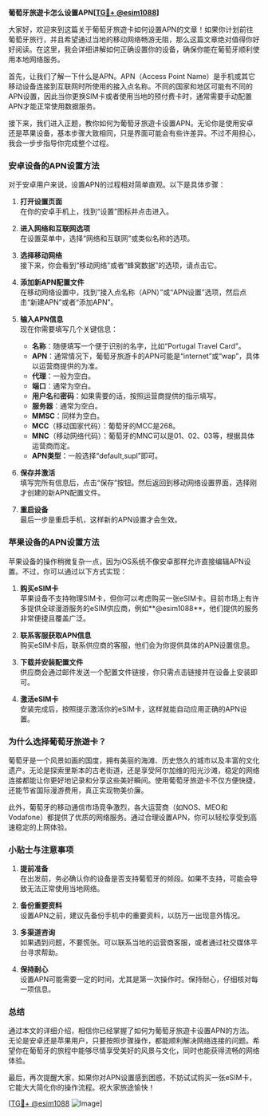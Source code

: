 **葡萄牙旅遊卡怎么设置APN[[TG💪+ @esim1088](https://t.me/s/esim1088)]**

大家好，欢迎来到这篇关于葡萄牙旅遊卡如何设置APN的文章！如果你计划前往葡萄牙旅行，并且希望通过当地的移动网络畅游无阻，那么这篇文章绝对值得你好好阅读。在这里，我会详细讲解如何正确设置你的设备，确保你能在葡萄牙顺利使用本地网络服务。

首先，让我们了解一下什么是APN。APN（Access Point Name）是手机或其它移动设备连接到互联网时所使用的接入点名称。不同的国家和地区可能有不同的APN设置，因此当你更换SIM卡或者使用当地的预付费卡时，通常需要手动配置APN才能正常使用数据服务。

接下来，我们进入正题，教你如何为葡萄牙旅遊卡设置APN。无论你是使用安卓还是苹果设备，基本步骤大致相同，只是界面可能会有些许差异。不过不用担心，我会一步步指导你完成整个过程。

### **安卓设备的APN设置方法**

对于安卓用户来说，设置APN的过程相对简单直观。以下是具体步骤：

1. **打开设置页面**  
   在你的安卓手机上，找到“设置”图标并点击进入。

2. **进入网络和互联网选项**  
   在设置菜单中，选择“网络和互联网”或类似名称的选项。

3. **选择移动网络**  
   接下来，你会看到“移动网络”或者“蜂窝数据”的选项，请点击它。

4. **添加新APN配置文件**  
   在移动网络设置中，找到“接入点名称（APN）”或“APN设置”选项，然后点击“新建APN”或者“添加APN”。

5. **输入APN信息**  
   现在你需要填写几个关键信息：
   - **名称**：随便填写一个便于识别的名字，比如“Portugal Travel Card”。
   - **APN**：通常情况下，葡萄牙旅游卡的APN可能是“internet”或“wap”，具体以运营商提供的为准。
   - **代理**：一般为空白。
   - **端口**：通常为空白。
   - **用户名**和**密码**：如果需要的话，按照运营商提供的指示填写。
   - **服务器**：通常为空白。
   - **MMSC**：同样为空白。
   - **MCC**（移动国家代码）：葡萄牙的MCC是268。
   - **MNC**（移动网络代码）：葡萄牙的MNC可以是01、02、03等，根据具体运营商而定。
   - **APN类型**：一般选择“default,supl”即可。

6. **保存并激活**  
   填写完所有信息后，点击“保存”按钮。然后返回到移动网络设置界面，选择刚才创建的新APN配置文件。

7. **重启设备**  
   最后一步是重启手机，这样新的APN设置才会生效。

### **苹果设备的APN设置方法**

苹果设备的操作稍微复杂一点，因为iOS系统不像安卓那样允许直接编辑APN设置。不过，你可以通过以下方式实现：

1. **购买eSIM卡**  
   苹果设备不支持物理SIM卡，但你可以考虑购买一张eSIM卡。目前市场上有许多提供全球漫游服务的eSIM供应商，例如**@esim1088**，他们提供的服务非常便捷且覆盖广泛。

2. **联系客服获取APN信息**  
   购买eSIM卡后，联系供应商的客服，他们会为你提供具体的APN设置信息。

3. **下载并安装配置文件**  
   供应商会通过邮件发送一个配置文件链接，你只需点击链接并在设备上安装即可。

4. **激活eSIM卡**  
   安装完成后，按照提示激活你的eSIM卡，这样就能自动应用正确的APN设置。

### **为什么选择葡萄牙旅遊卡？**

葡萄牙是一个风景如画的国度，拥有美丽的海滩、历史悠久的城市以及丰富的文化遗产。无论是探索里斯本的古老街道，还是享受阿尔加维的阳光沙滩，稳定的网络连接都能让你更好地记录和分享这些美好瞬间。使用葡萄牙旅遊卡不仅方便快捷，还能节省国际漫游费用，真正实现物美价廉。

此外，葡萄牙的移动通信市场竞争激烈，各大运营商（如NOS、MEO和Vodafone）都提供了优质的网络服务。通过合理设置APN，你可以轻松享受到高速稳定的上网体验。

### **小贴士与注意事项**

1. **提前准备**  
   在出发前，务必确认你的设备是否支持葡萄牙的频段。如果不支持，可能会导致无法正常使用当地网络。

2. **备份重要资料**  
   设置APN之前，建议先备份手机中的重要资料，以防万一出现意外情况。

3. **多渠道咨询**  
   如果遇到问题，不要慌张。可以联系当地的运营商客服，或者通过社交媒体平台寻求帮助。

4. **保持耐心**  
   设置APN可能需要一定的时间，尤其是第一次操作时。保持耐心，仔细核对每一项信息。

### **总结**

通过本文的详细介绍，相信你已经掌握了如何为葡萄牙旅遊卡设置APN的方法。无论是安卓还是苹果用户，只要按照步骤操作，都能顺利解决网络连接的问题。希望你在葡萄牙的旅程中能够尽情享受美好的风景与文化，同时也能获得流畅的网络体验。

最后，再次提醒大家，如果你对APN设置感到困惑，不妨试试购买一张eSIM卡，它能大大简化你的操作流程。祝大家旅途愉快！

[[TG💪+ @esim1088](https://t.me/s/esim1088) ![Image](https://i.postimg.cc/4NQfJmqS/Snipaste-2025-05-13-00-14-12.png)]